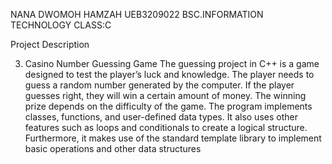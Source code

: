 NANA DWOMOH HAMZAH
UEB3209022
BSC.INFORMATION TECHNOLOGY
CLASS:C

Project Description

3. Casino Number Guessing Game
The guessing project in C++ is a game designed to test the player’s luck and 
knowledge. The player needs to guess a random number generated by the 
computer. If the player guesses right, they will win a certain amount of money. 
The winning prize depends on the difficulty of the game. The program 
implements classes, functions, and user-defined data types. It also uses other 
features such as loops and conditionals to create a logical structure. 
Furthermore, it makes use of the standard template library to implement basic 
operations and other data structures
